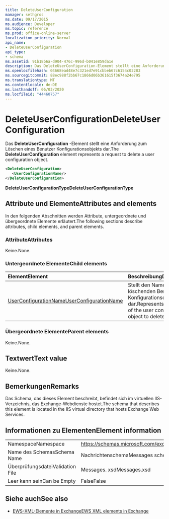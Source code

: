```yaml
---
title: DeleteUserConfiguration
manager: sethgros
ms.date: 09/17/2015
ms.audience: Developer
ms.topic: reference
ms.prod: office-online-server
localization_priority: Normal
api_name:
- DeleteUserConfiguration
api_type:
- schema
ms.assetid: 91b18b6a-d904-476c-996d-b041e859da1e
description: Das DeleteUserConfiguration-Element stellt eine Anforderung zum Löschen eines Benutzer Konfigurationsobjekts dar.
ms.openlocfilehash: 04668ead48e7c321ed7e91cbbeb67c6154c02283
ms.sourcegitcommit: 88ec988f2bb67c1866d06b361615f3674a24e795
ms.translationtype: MT
ms.contentlocale: de-DE
ms.lasthandoff: 06/03/2020
ms.locfileid: "44460757"
---
```

# <a name="deleteuserconfiguration"></a><span data-ttu-id="4538f-103">DeleteUserConfiguration</span><span class="sxs-lookup"><span data-stu-id="4538f-103">DeleteUserConfiguration</span></span>

<span data-ttu-id="4538f-104">Das **DeleteUserConfiguration** -Element stellt eine Anforderung zum Löschen eines Benutzer Konfigurationsobjekts dar.</span><span class="sxs-lookup"><span data-stu-id="4538f-104">The **DeleteUserConfiguration** element represents a request to delete a user configuration object.</span></span> 
  
```xml
<DeleteUserConfiguration>
   <UserConfigurationName/>
</DeleteUserConfiguration>
```

 <span data-ttu-id="4538f-105">**DeleteUserConfigurationType**</span><span class="sxs-lookup"><span data-stu-id="4538f-105">**DeleteUserConfigurationType**</span></span>
## <a name="attributes-and-elements"></a><span data-ttu-id="4538f-106">Attribute und Elemente</span><span class="sxs-lookup"><span data-stu-id="4538f-106">Attributes and elements</span></span>

<span data-ttu-id="4538f-107">In den folgenden Abschnitten werden Attribute, untergeordnete und übergeordnete Elemente erläutert.</span><span class="sxs-lookup"><span data-stu-id="4538f-107">The following sections describe attributes, child elements, and parent elements.</span></span>
  
### <a name="attributes"></a><span data-ttu-id="4538f-108">Attribute</span><span class="sxs-lookup"><span data-stu-id="4538f-108">Attributes</span></span>

<span data-ttu-id="4538f-109">Keine.</span><span class="sxs-lookup"><span data-stu-id="4538f-109">None.</span></span>
  
### <a name="child-elements"></a><span data-ttu-id="4538f-110">Untergeordnete Elemente</span><span class="sxs-lookup"><span data-stu-id="4538f-110">Child elements</span></span>

|<span data-ttu-id="4538f-111">**Element**</span><span class="sxs-lookup"><span data-stu-id="4538f-111">**Element**</span></span>|<span data-ttu-id="4538f-112">**Beschreibung**</span><span class="sxs-lookup"><span data-stu-id="4538f-112">**Description**</span></span>|
|:-----|:-----|
|[<span data-ttu-id="4538f-113">UserConfigurationName</span><span class="sxs-lookup"><span data-stu-id="4538f-113">UserConfigurationName</span></span>](userconfigurationname.md) <br/> |<span data-ttu-id="4538f-114">Stellt den Namen des zu löschenden Benutzer Konfigurationsobjekts dar.</span><span class="sxs-lookup"><span data-stu-id="4538f-114">Represents the name of the user configuration object to delete.</span></span>  <br/> |
   
### <a name="parent-elements"></a><span data-ttu-id="4538f-115">Übergeordnete Elemente</span><span class="sxs-lookup"><span data-stu-id="4538f-115">Parent elements</span></span>

<span data-ttu-id="4538f-116">Keine.</span><span class="sxs-lookup"><span data-stu-id="4538f-116">None.</span></span>
  
## <a name="text-value"></a><span data-ttu-id="4538f-117">Textwert</span><span class="sxs-lookup"><span data-stu-id="4538f-117">Text value</span></span>

<span data-ttu-id="4538f-118">Keine.</span><span class="sxs-lookup"><span data-stu-id="4538f-118">None.</span></span>
  
## <a name="remarks"></a><span data-ttu-id="4538f-119">Bemerkungen</span><span class="sxs-lookup"><span data-stu-id="4538f-119">Remarks</span></span>

<span data-ttu-id="4538f-120">Das Schema, das dieses Element beschreibt, befindet sich im virtuellen IIS-Verzeichnis, das Exchange-Webdienste hostet.</span><span class="sxs-lookup"><span data-stu-id="4538f-120">The schema that describes this element is located in the IIS virtual directory that hosts Exchange Web Services.</span></span>
  
## <a name="element-information"></a><span data-ttu-id="4538f-121">Informationen zu Elementen</span><span class="sxs-lookup"><span data-stu-id="4538f-121">Element information</span></span>

|||
|:-----|:-----|
|<span data-ttu-id="4538f-122">Namespace</span><span class="sxs-lookup"><span data-stu-id="4538f-122">Namespace</span></span>  <br/> |https://schemas.microsoft.com/exchange/services/2006/messages  <br/> |
|<span data-ttu-id="4538f-123">Name des Schemas</span><span class="sxs-lookup"><span data-stu-id="4538f-123">Schema Name</span></span>  <br/> |<span data-ttu-id="4538f-124">Nachrichtenschema</span><span class="sxs-lookup"><span data-stu-id="4538f-124">Messages schema</span></span>  <br/> |
|<span data-ttu-id="4538f-125">Überprüfungsdatei</span><span class="sxs-lookup"><span data-stu-id="4538f-125">Validation File</span></span>  <br/> |<span data-ttu-id="4538f-126">Messages. xsd</span><span class="sxs-lookup"><span data-stu-id="4538f-126">Messages.xsd</span></span>  <br/> |
|<span data-ttu-id="4538f-127">Leer kann sein</span><span class="sxs-lookup"><span data-stu-id="4538f-127">Can be Empty</span></span>  <br/> |<span data-ttu-id="4538f-128">False</span><span class="sxs-lookup"><span data-stu-id="4538f-128">False</span></span>  <br/> |
   
## <a name="see-also"></a><span data-ttu-id="4538f-129">Siehe auch</span><span class="sxs-lookup"><span data-stu-id="4538f-129">See also</span></span>

- [<span data-ttu-id="4538f-130">EWS-XML-Elemente in Exchange</span><span class="sxs-lookup"><span data-stu-id="4538f-130">EWS XML elements in Exchange</span></span>](ews-xml-elements-in-exchange.md)

